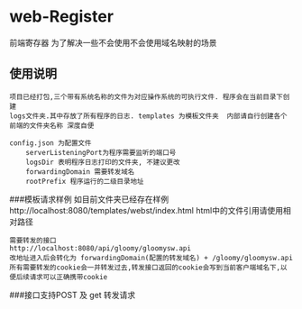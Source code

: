 # web-Register
前端寄存器 为了解决一些不会使用不会使用域名映射的场景

## 使用说明
    项目已经打包,三个带有系统名称的文件为对应操作系统的可执行文件. 程序会在当前目录下创建
    logs文件夹.其中存放了所有程序的日志. templates 为模板文件夹  内部请自行创建各个前端的文件夹名称 深度自便
    
    config.json 为配置文件
        serverListeningPort为程序需要监听的端口号
        logsDir 表明程序日志打印的文件夹, 不建议更改
        forwardingDomain 需要转发域名
        rootPrefix 程序运行的二级目录地址
        
###模板请求样例
    如目前文件夹已经存在样例
    http://localhost:8080/templates/webst/index.html
    html中的文件引用请使用相对路径
    
    需要转发的接口
    http://localhost:8080/api/gloomy/gloomysw.api
    改地址进入后会转化为 forwardingDomain(配置的转发域名) + /gloomy/gloomysw.api
    所有需要转发的cookie会一并转发过去,转发接口返回的cookie会写到当前客户端域名下,以便后续请求可以正确携带cookie
        
###接口支持POST 及 get 转发请求 